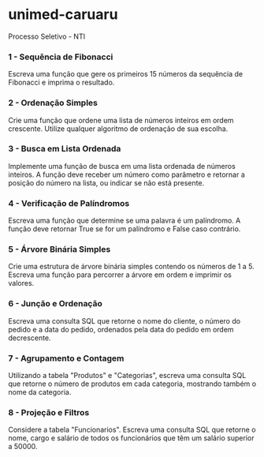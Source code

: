 # unimed-caruaru
Processo Seletivo - NTI

### 1 - Sequência de Fibonacci
Escreva uma função que gere os primeiros 15 números da sequência de Fibonacci e imprima o resultado.

### 2 - Ordenação Simples
Crie uma função que ordene uma lista de números inteiros em ordem crescente. Utilize qualquer algoritmo de ordenação de sua escolha.

### 3 - Busca em Lista Ordenada
Implemente uma função de busca em uma lista ordenada de números inteiros. A função deve receber um número como parâmetro e retornar a posição do número na lista, ou indicar se não está presente.

### 4 - Verificação de Palíndromos
Escreva uma função que determine se uma palavra é um palíndromo. A função deve retornar True se for um palíndromo e False caso contrário.

### 5 - Árvore Binária Simples
Crie uma estrutura de árvore binária simples contendo os números de 1 a 5. Escreva uma função para percorrer a árvore em ordem e imprimir os valores.

### 6 - Junção e Ordenação
Escreva uma consulta SQL que retorne o nome do cliente, o número do pedido e a data do pedido, ordenados pela data do pedido em ordem decrescente.

### 7 - Agrupamento e Contagem
Utilizando a tabela "Produtos" e "Categorias", escreva uma consulta SQL que retorne o número de produtos em cada categoria, mostrando também o nome da categoria.

### 8 - Projeção e Filtros
Considere a tabela "Funcionarios". Escreva uma consulta SQL que retorne o nome, cargo e salário de todos os funcionários que têm um salário superior a 50000.

